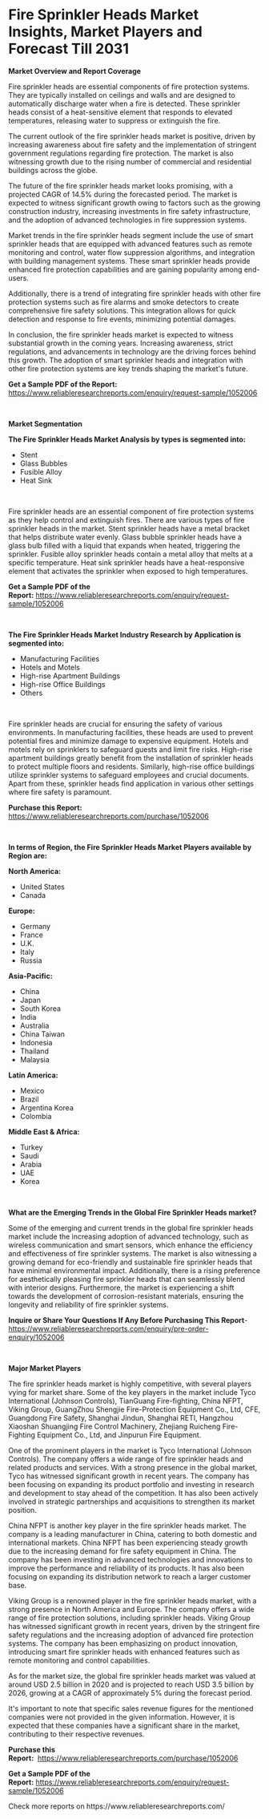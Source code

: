 <p><h1>Fire Sprinkler Heads Market Insights, Market Players and Forecast Till 2031</h1></p><p><strong>Market Overview and Report Coverage</strong></p>
<p><p>Fire sprinkler heads are essential components of fire protection systems. They are typically installed on ceilings and walls and are designed to automatically discharge water when a fire is detected. These sprinkler heads consist of a heat-sensitive element that responds to elevated temperatures, releasing water to suppress or extinguish the fire.</p><p>The current outlook of the fire sprinkler heads market is positive, driven by increasing awareness about fire safety and the implementation of stringent government regulations regarding fire protection. The market is also witnessing growth due to the rising number of commercial and residential buildings across the globe.</p><p>The future of the fire sprinkler heads market looks promising, with a projected CAGR of 14.5% during the forecasted period. The market is expected to witness significant growth owing to factors such as the growing construction industry, increasing investments in fire safety infrastructure, and the adoption of advanced technologies in fire suppression systems.</p><p>Market trends in the fire sprinkler heads segment include the use of smart sprinkler heads that are equipped with advanced features such as remote monitoring and control, water flow suppression algorithms, and integration with building management systems. These smart sprinkler heads provide enhanced fire protection capabilities and are gaining popularity among end-users.</p><p>Additionally, there is a trend of integrating fire sprinkler heads with other fire protection systems such as fire alarms and smoke detectors to create comprehensive fire safety solutions. This integration allows for quick detection and response to fire events, minimizing potential damages.</p><p>In conclusion, the fire sprinkler heads market is expected to witness substantial growth in the coming years. Increasing awareness, strict regulations, and advancements in technology are the driving forces behind this growth. The adoption of smart sprinkler heads and integration with other fire protection systems are key trends shaping the market's future.</p></p>
<p><strong>Get a Sample PDF of the Report:</strong> <a href="https://www.reliableresearchreports.com/enquiry/request-sample/1052006">https://www.reliableresearchreports.com/enquiry/request-sample/1052006</a></p>
<p>&nbsp;</p>
<p><strong>Market Segmentation</strong></p>
<p><strong>The Fire Sprinkler Heads Market Analysis by types is segmented into:</strong></p>
<p><ul><li>Stent</li><li>Glass Bubbles</li><li>Fusible Alloy</li><li>Heat Sink</li></ul></p>
<p>&nbsp;</p>
<p><p>Fire sprinkler heads are an essential component of fire protection systems as they help control and extinguish fires. There are various types of fire sprinkler heads in the market. Stent sprinkler heads have a metal bracket that helps distribute water evenly. Glass bubble sprinkler heads have a glass bulb filled with a liquid that expands when heated, triggering the sprinkler. Fusible alloy sprinkler heads contain a metal alloy that melts at a specific temperature. Heat sink sprinkler heads have a heat-responsive element that activates the sprinkler when exposed to high temperatures.</p></p>
<p><strong>Get a Sample PDF of the Report:</strong>&nbsp;<a href="https://www.reliableresearchreports.com/enquiry/request-sample/1052006">https://www.reliableresearchreports.com/enquiry/request-sample/1052006</a></p>
<p>&nbsp;</p>
<p><strong>The Fire Sprinkler Heads Market Industry Research by Application is segmented into:</strong></p>
<p><ul><li>Manufacturing Facilities</li><li>Hotels and Motels</li><li>High-rise Apartment Buildings</li><li>High-rise Office Buildings</li><li>Others</li></ul></p>
<p>&nbsp;</p>
<p><p>Fire sprinkler heads are crucial for ensuring the safety of various environments. In manufacturing facilities, these heads are used to prevent potential fires and minimize damage to expensive equipment. Hotels and motels rely on sprinklers to safeguard guests and limit fire risks. High-rise apartment buildings greatly benefit from the installation of sprinkler heads to protect multiple floors and residents. Similarly, high-rise office buildings utilize sprinkler systems to safeguard employees and crucial documents. Apart from these, sprinkler heads find application in various other settings where fire safety is paramount.</p></p>
<p><strong>Purchase this Report:</strong>&nbsp; <a href="https://www.reliableresearchreports.com/purchase/1052006">https://www.reliableresearchreports.com/purchase/1052006</a></p>
<p>&nbsp;</p>
<p><strong>In terms of Region, the Fire Sprinkler Heads Market Players available by Region are:</strong></p>
<p>
    <p> <strong> North America: </strong>
        <ul>
            <li>United States</li>
            <li>Canada</li>
        </ul>
        </p> 
    <p> <strong> Europe: </strong>
        <ul>
            <li>Germany</li>
            <li>France</li>
            <li>U.K.</li>
            <li>Italy</li>
            <li>Russia</li>
        </ul>
        </p> 
    <p> <strong> Asia-Pacific: </strong>
        <ul>
            <li>China</li>
            <li>Japan</li>
            <li>South Korea</li>
            <li>India</li>
            <li>Australia</li>
            <li>China Taiwan</li>
            <li>Indonesia</li>
            <li>Thailand</li>
            <li>Malaysia</li>
        </ul>
        </p> 
    <p> <strong> Latin America: </strong>
        <ul>
            <li>Mexico</li>
            <li>Brazil</li>
            <li>Argentina Korea</li>
            <li>Colombia</li>
        </ul>
        </p> 
    <p> <strong> Middle East & Africa: </strong>
        <ul>
            <li>Turkey</li>
            <li>Saudi</li>
            <li>Arabia</li>
            <li>UAE</li>
            <li>Korea</li>
        </ul>
    </p>
    </p>
<p>&nbsp;</p>
<p><strong>What are the Emerging Trends in the Global Fire Sprinkler Heads market?</strong></p>
<p><p>Some of the emerging and current trends in the global fire sprinkler heads market include the increasing adoption of advanced technology, such as wireless communication and smart sensors, which enhance the efficiency and effectiveness of fire sprinkler systems. The market is also witnessing a growing demand for eco-friendly and sustainable fire sprinkler heads that have minimal environmental impact. Additionally, there is a rising preference for aesthetically pleasing fire sprinkler heads that can seamlessly blend with interior designs. Furthermore, the market is experiencing a shift towards the development of corrosion-resistant materials, ensuring the longevity and reliability of fire sprinkler systems.</p></p>
<p><strong>Inquire or Share Your Questions If Any Before Purchasing This Report</strong>- <a href="https://www.reliableresearchreports.com/enquiry/pre-order-enquiry/1052006">https://www.reliableresearchreports.com/enquiry/pre-order-enquiry/1052006</a></p>
<p>&nbsp;</p>
<p><strong>Major Market Players</strong></p>
<p><p>The fire sprinkler heads market is highly competitive, with several players vying for market share. Some of the key players in the market include Tyco International (Johnson Controls), TianGuang Fire-fighting, China NFPT, Viking Group, GuangZhou Shengjie Fire-Protection Equipment Co., Ltd, CFE, Guangdong Fire Safety, Shanghai Jindun, Shanghai RETI, Hangzhou Xiaoshan Shuangjing Fire Control Machinery, Zhejiang Ruicheng Fire-Fighting Equipment Co., Ltd, and Jinpurun Fire Equipment.</p><p>One of the prominent players in the market is Tyco International (Johnson Controls). The company offers a wide range of fire sprinkler heads and related products and services. With a strong presence in the global market, Tyco has witnessed significant growth in recent years. The company has been focusing on expanding its product portfolio and investing in research and development to stay ahead of the competition. It has also been actively involved in strategic partnerships and acquisitions to strengthen its market position.</p><p>China NFPT is another key player in the fire sprinkler heads market. The company is a leading manufacturer in China, catering to both domestic and international markets. China NFPT has been experiencing steady growth due to the increasing demand for fire safety equipment in China. The company has been investing in advanced technologies and innovations to improve the performance and reliability of its products. It has also been focusing on expanding its distribution network to reach a larger customer base.</p><p>Viking Group is a renowned player in the fire sprinkler heads market, with a strong presence in North America and Europe. The company offers a wide range of fire protection solutions, including sprinkler heads. Viking Group has witnessed significant growth in recent years, driven by the stringent fire safety regulations and the increasing adoption of advanced fire protection systems. The company has been emphasizing on product innovation, introducing smart fire sprinkler heads with enhanced features such as remote monitoring and control capabilities.</p><p>As for the market size, the global fire sprinkler heads market was valued at around USD 2.5 billion in 2020 and is projected to reach USD 3.5 billion by 2026, growing at a CAGR of approximately 5% during the forecast period. </p><p>It's important to note that specific sales revenue figures for the mentioned companies were not provided in the given information. However, it is expected that these companies have a significant share in the market, contributing to their respective revenues.</p></p>
<p><strong>Purchase this Report:</strong>&nbsp;&nbsp;<a href="https://www.reliableresearchreports.com/purchase/1052006">https://www.reliableresearchreports.com/purchase/1052006</a></p>
<p></p>
<p><strong>Get a Sample PDF of the Report:</strong>&nbsp;<a href="https://www.reliableresearchreports.com/enquiry/request-sample/1052006">https://www.reliableresearchreports.com/enquiry/request-sample/1052006</a></p>
<p>Check more reports on https://www.reliableresearchreports.com/</p>